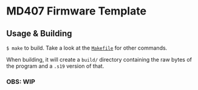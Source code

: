 # MD407 Firmware Template

## Usage & Building 
`$ make` to build. Take a look at the [`Makefile`](/Makefile) for other commands.

When building, it will create a `build/` directory containing the raw bytes of the program and a `.s19` version of that.

### OBS: WIP
